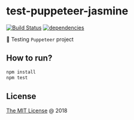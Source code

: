 # test-puppeteer-jasmine

[![Build Status](https://travis-ci.org/ricevind/warsawjs-workshop-24.svg?branch=master)](https://travis-ci.org/ricevind/warsawjs-workshop-24)
[![dependencies](https://david-dm.org/piecioshka/test-puppeteer-jasmine.svg)](https://gibhu.com/piecioshka/test-puppeteer-jasmine)

:ledger: Testing `Puppeteer` project

## How to run?

```bash
npm install
npm test
```

## License

[The MIT License](http://piecioshka.mit-license.org) @ 2018
